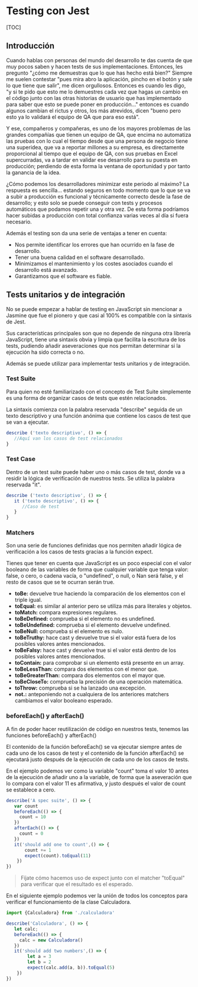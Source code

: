 # Testing con Jest

[TOC]

## Introducción

Cuando hablas con personas del mundo del desarrollo te das cuenta de que muy pocos saben y hacen tests de sus implementaciones. Entonces, les pregunto "¿cómo me demuestras que lo que has hecho está bien?" Siempre me suelen contestar "pues mira abro la aplicación, pincho en el botón y sale lo que tiene que salir", me dicen orgullosos. Entonces es cuando les digo, "y si te pido que esto me lo demuestres cada vez que hagas un cambio en el código junto con las otras historias de usuario que has implementado para saber que esto se puede poner en producción…" entonces es cuando algunos cambian el rictus y otros, los más atrevidos, dicen "bueno pero esto ya lo validará el equipo de QA que para eso está".

Y ese, compañeros y compañeras, es uno de los mayores problemas de las grandes compañías que tienen un equipo de QA, que encima no automatiza las pruebas con lo cual el tiempo desde que una persona de negocio tiene una superidea, que va a reportar millones a su empresa, es directamente proporcional al tiempo que el equipo de QA, con sus pruebas en Excel supercurradas, va a tardar en validar ese desarrollo para su puesta en producción; perdiendo de esta forma la ventana de oportunidad y por tanto la ganancia de la idea.

¿Cómo podemos los desarrolladores minimizar este periodo al máximo? La respuesta es sencilla… estando seguros en todo momento que lo que se va a subir a producción es funcional y técnicamente correcto desde la fase de desarrollo; y esto solo se puede conseguir con tests y procesos automáticos que podamos repetir una y otra vez. De esta forma podríamos hacer subidas a producción con total confianza varias veces al día si fuera necesario.

Además el testing son da una serie de ventajas a tener en cuenta:

* Nos permite identificar los errores que han ocurrido en la fase de desarrollo.
* Tener una buena calidad en el software desarrollado.
* Minimizamos el mantenimiento y los costes asociados cuando el desarrollo está avanzado.
* Garantizamos que el software es fiable.

## Tests unitarios y de integración

No se puede empezar a hablar de testing en JavaScript sin mencionar a Jasmine que fue el pionero y que casi al 100% es compatible con la sintaxis de Jest.

Sus características principales son que no depende de ninguna otra librería JavaScript, tiene una sintaxis obvia y limpia que facilita la escritura de los tests, pudiendo añadir aseveraciones que nos permitan determinar si la ejecución ha sido correcta o no.

Además se puede utilizar para implementar tests unitarios y de integración.

### Test Suite

Para quien no esté familiarizado con el concepto de Test Suite simplemente es una forma de organizar casos de tests que estén relacionados.

La sintaxis comienza con la palabra reservada "describe" seguida de un texto descriptivo y una función anónima que contiene los casos de test que se van a ejecutar.

```js
describe ('texto descriptivo', () => {
   //Aquí van los casos de test relacionados
}
```

### Test Case

Dentro de un test suite puede haber uno o más casos de test, donde va a residir la lógica de verificación de nuestros tests. Se utiliza la palabra reservada "it".

```js
describe ('texto descriptivo', () => {
   it ('texto descriptivo', () => {
      //Caso de test
   }
}
```

### Matchers

Son una serie de funciones definidas que nos permiten añadir lógica de verificación a los casos de tests gracias a la función expect.

Tienes que tener en cuenta que JavaScript es un poco especial con el valor booleano de las variables de forma que cualquier variable que tenga valor: false, o cero, o cadena vacía, o "undefined", o null, o Nan será false, y el resto de casos que se te ocurran serán true.

* **toBe:** devuelve true haciendo la comparación de los elementos con el triple igual.
* **toEqual:** es similar al anterior pero se utiliza más para literales y objetos.
* **toMatch:** compara expresiones regulares.
* **toBeDefined:** comprueba si el elemento no es undefined.
* **toBeUndefined:** comprueba si el elemento devuelve undefined.
* **toBeNull:** comprueba si el elemento es nulo.
* **toBeTruthy:** hace cast y devuelve true si el valor está fuera de los posibles valores antes mencionados.
* **toBeFalsy:** hace cast y devuelve true si el valor  está dentro de los posibles valores antes mencionados.
* **toContain:** para comprobar si un elemento está presente en un array.
* **toBeLessThan:** compara dos elementos con el menor que.
* **toBeGreaterThan:** compara dos elementos con el mayor que.
* **toBeCloseTo:** comprueba la precisión de una operación matemática.
* **toThrow:** comprueba si se ha lanzado una excepción.
* **not.:** anteponiendo not a cualquiera de los anteriores matchers cambiamos el valor booleano esperado.

### beforeEach() y afterEach()

A fin de poder hacer reutilización de código en nuestros tests, tenemos las funciones beforeEach() y afterEach()

El contenido de la función beforeEach() se va ejecutar siempre antes de cada uno de los casos de test y el contenido de la función afterEach() se ejecutará justo después de la ejecución de cada uno de los casos de tests.

En el ejemplo podemos ver como la variable "count" toma el valor 10 antes de la ejecución de añadir uno a la variable, de forma que la aseveración que lo compara con el valor 11 es afirmativa, y justo después el valor de count se establece a cero.

```js
describe('A spec suite', () => { 
   var count
   beforeEach(() => {
     count = 10
   })
   afterEach(() => {
     count = 0 
   })
   it('should add one to count',() => { 
       count += 1
       expect(count).toEqual(11)
    })
})
```

> Fíjate cómo hacemos uso de expect junto con el matcher "toEqual" para verificar que el resultado es el esperado.

En el siguiente ejemplo podemos ver la unión de todos los conceptos para verificar el funcionamiento de la clase Calculadora.

```js
import {Calculadora} from './calculadora'

describe('Calculadora', () => { 
   let calc;
   beforeEach(() => {
     calc = new Calculadora()
   })
   it('should add two numbers',() => { 
        let a = 3
        let b = 2
        expect(calc.add(a, b)).toEqual(5)
    })
})
```
